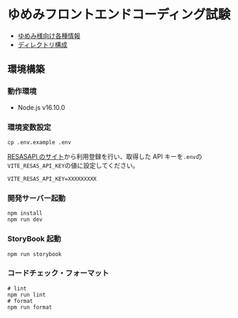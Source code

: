 # ゆめみフロントエンドコーディング試験

- [ゆめみ様向け各種情報](docs/for-yumemi.md)
- [ディレクトリ構成](docs/directory-structure.md)

## 環境構築

### 動作環境

- Node.js v16.10.0

### 環境変数設定

```
cp .env.example .env
```

[RESASAPI のサイト](https://opendata.resas-portal.go.jp/)から利用登録を行い、取得した API キーを`.env`の`VITE_RESAS_API_KEY`の値に設定してください。

```
VITE_RESAS_API_KEY=XXXXXXXXX
```

### 開発サーバー起動

```
npm install
npm run dev
```

### StoryBook 起動

```
npm run storybook
```

### コードチェック・フォーマット

```
# lint
npm run lint
# format
npm run format
```
